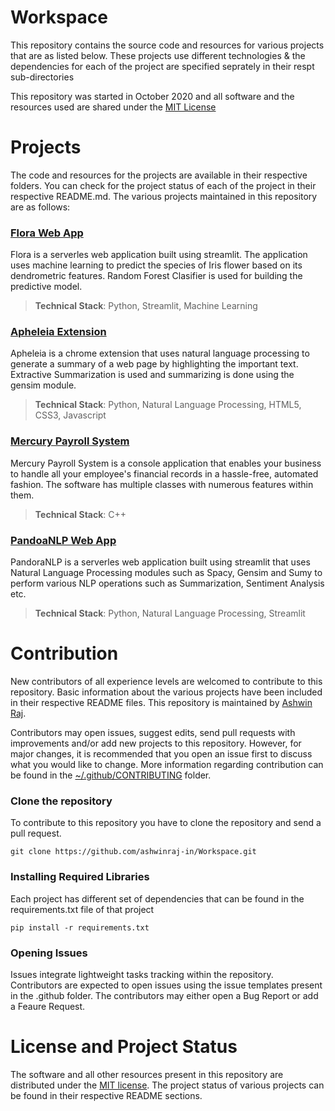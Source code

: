 # Workspace
This repository contains the source code and resources for various projects that are as listed below. These projects use different technologies & the dependencies for each of the project are specified seprately in their respt sub-directories

This repository was started in October 2020 and all software and the resources used are shared under the [MIT License](https://github.com/ashwinraj-in/Workspace/blob/main/LICENSE)

# Projects
The code and resources for the projects are available in their respective folders. You can check for the project status of each of the project in their respective README.md. The various projects maintained in this repository are as follows:

### [Flora Web App](https://github.com/ashwinraj-in/Workspace/tree/main/FloraWebApp)
Flora is a serverles web application built using streamlit. The application uses machine learning to predict the species of Iris flower based on its dendrometric features. Random Forest Clasifier is used for building the predictive model.
> **Technical Stack**: Python, Streamlit, Machine Learning

### [Apheleia Extension](https://github.com/ashwinraj-in/Workspace/tree/main/ApheleiaExtension)
Apheleia is a chrome extension that uses natural language processing to generate a summary of a web page by highlighting the important text. Extractive Summarization is used and summarizing is done using the gensim module.
> **Technical Stack**: Python, Natural Language Processing, HTML5, CSS3, Javascript

### [Mercury Payroll System](https://github.com/ashwinraj-in/Workspace/tree/main/MercuryPayrollSystem)
Mercury Payroll System is a console application that enables your business to handle all your employee's financial records in a hassle-free, automated fashion. The software has multiple classes with numerous features within them.
> **Technical Stack**: C++

### [PandoaNLP Web App](https://github.com/ashwinraj-in/Workspace/tree/main/PandoraNLP)
PandoraNLP is a serverles web application built using streamlit that uses Natural Language Processing modules such as Spacy, Gensim and Sumy to perform various NLP operations such as Summarization, Sentiment Analysis etc.
> **Technical Stack**: Python, Natural Language Processing, Streamlit

# Contribution
New contributors of all experience levels are welcomed to contribute to this repository. Basic information about the various projects have been included in their respective README files. This repository is maintained by [Ashwin Raj](https://github.com/ashwinraj-in).

Contributors may open issues, suggest edits, send pull requests with improvements and/or add new projects to this repository. However, for major changes, it is recommended that you open an issue first to discuss what you would like to change. More information regarding contribution can be found in the [~/.github/CONTRIBUTING](https://github.com/ashwinraj-in/Workspace/tree/main/.github/CONTRIBUTING) folder.

### Clone the repository
To contribute to this repository you have to clone the repository and send a pull request.
```
git clone https://github.com/ashwinraj-in/Workspace.git
```
### Installing Required Libraries
Each project has different set of dependencies that can be found in the requirements.txt file of that project
```
pip install -r requirements.txt
```
### Opening Issues
Issues integrate lightweight tasks tracking within the repository. Contributors are expected to open issues using the issue templates present in the .github folder. The contributors may either open a Bug Report or add a Feaure Request.

# License and Project Status
The software and all other resources present in this repository are distributed under the [MIT license](https://github.com/ashwinraj-in/Workspace/blob/main/LICENSE). The project status of various projects can be found in their respective README sections.
